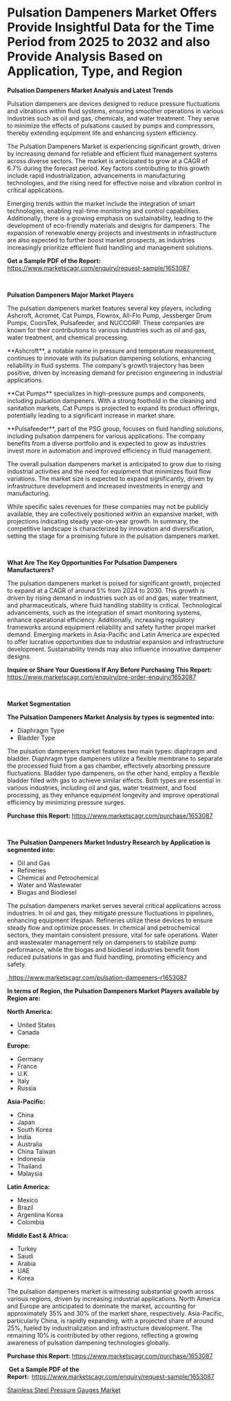 <p><h1>Pulsation Dampeners Market Offers Provide Insightful Data for the Time Period from 2025 to 2032 and also Provide Analysis Based on Application, Type, and Region</h1></p><p><strong>Pulsation Dampeners Market Analysis and Latest Trends</strong></p>
<p><p>Pulsation dampeners are devices designed to reduce pressure fluctuations and vibrations within fluid systems, ensuring smoother operations in various industries such as oil and gas, chemicals, and water treatment. They serve to minimize the effects of pulsations caused by pumps and compressors, thereby extending equipment life and enhancing system efficiency.</p><p>The Pulsation Dampeners Market is experiencing significant growth, driven by increasing demand for reliable and efficient fluid management systems across diverse sectors. The market is anticipated to grow at a CAGR of 6.7% during the forecast period. Key factors contributing to this growth include rapid industrialization, advancements in manufacturing technologies, and the rising need for effective noise and vibration control in critical applications.</p><p>Emerging trends within the market include the integration of smart technologies, enabling real-time monitoring and control capabilities. Additionally, there is a growing emphasis on sustainability, leading to the development of eco-friendly materials and designs for dampeners. The expansion of renewable energy projects and investments in infrastructure are also expected to further boost market prospects, as industries increasingly prioritize efficient fluid handling and management solutions.</p></p>
<p><strong>Get a Sample PDF of the Report:&nbsp;</strong> <a href="https://www.marketscagr.com/enquiry/request-sample/1653087?utm_campaign=2480&utm_medium=2&utm_source=Github&utm_content=ia&utm_term=05032025&utm_id=pulsation-dampeners">https://www.marketscagr.com/enquiry/request-sample/1653087</a></p>
<p>&nbsp;</p>
<p><strong>Pulsation Dampeners Major Market Players</strong></p>
<p><p>The pulsation dampeners market features several key players, including Ashcroft, Acromet, Cat Pumps, Flowrox, All-Flo Pump, Jessberger Drum Pumps, CoorsTek, Pulsafeeder, and NUCCORP. These companies are known for their contributions to various industries such as oil and gas, water treatment, and chemical processing.</p><p>**Ashcroft**, a notable name in pressure and temperature measurement, continues to innovate with its pulsation dampening solutions, enhancing reliability in fluid systems. The company's growth trajectory has been positive, driven by increasing demand for precision engineering in industrial applications.</p><p>**Cat Pumps** specializes in high-pressure pumps and components, including pulsation dampeners. With a strong foothold in the cleaning and sanitation markets, Cat Pumps is projected to expand its product offerings, potentially leading to a significant increase in market share.</p><p>**Pulsafeeder**, part of the PSG group, focuses on fluid handling solutions, including pulsation dampeners for various applications. The company benefits from a diverse portfolio and is expected to grow as industries invest more in automation and improved efficiency in fluid management.</p><p>The overall pulsation dampeners market is anticipated to grow due to rising industrial activities and the need for equipment that minimizes fluid flow variations. The market size is expected to expand significantly, driven by infrastructure development and increased investments in energy and manufacturing.</p><p>While specific sales revenues for these companies may not be publicly available, they are collectively positioned within an expansive market, with projections indicating steady year-on-year growth. In summary, the competitive landscape is characterized by innovation and diversification, setting the stage for a promising future in the pulsation dampeners market.</p></p>
<p>&nbsp;</p>
<p><strong>What Are The Key Opportunities For Pulsation Dampeners Manufacturers?</strong></p>
<p><p>The pulsation dampeners market is poised for significant growth, projected to expand at a CAGR of around 5% from 2024 to 2030. This growth is driven by rising demand in industries such as oil and gas, water treatment, and pharmaceuticals, where fluid handling stability is critical. Technological advancements, such as the integration of smart monitoring systems, enhance operational efficiency. Additionally, increasing regulatory frameworks around equipment reliability and safety further propel market demand. Emerging markets in Asia-Pacific and Latin America are expected to offer lucrative opportunities due to industrial expansion and infrastructure development. Sustainability trends may also influence innovative dampener designs.</p></p>
<p><strong>Inquire or Share Your Questions If Any Before Purchasing This Report:</strong> <a href="https://www.marketscagr.com/enquiry/pre-order-enquiry/1653087?utm_campaign=2480&utm_medium=2&utm_source=Github&utm_content=ia&utm_term=05032025&utm_id=pulsation-dampeners">https://www.marketscagr.com/enquiry/pre-order-enquiry/1653087</a></p>
<p>&nbsp;</p>
<p><strong>Market Segmentation</strong></p>
<p><strong>The Pulsation Dampeners Market Analysis by types is segmented into:</strong></p>
<p><ul><li>Diaphragm Type</li><li>Bladder Type</li></ul></p>
<p><p>The pulsation dampeners market features two main types: diaphragm and bladder. Diaphragm type dampeners utilize a flexible membrane to separate the processed fluid from a gas chamber, effectively absorbing pressure fluctuations. Bladder type dampeners, on the other hand, employ a flexible bladder filled with gas to achieve similar effects. Both types are essential in various industries, including oil and gas, water treatment, and food processing, as they enhance equipment longevity and improve operational efficiency by minimizing pressure surges.</p></p>
<p><strong>Purchase this Report:&nbsp;</strong><a href="https://www.marketscagr.com/purchase/1653087?utm_campaign=2480&utm_medium=2&utm_source=Github&utm_content=ia&utm_term=05032025&utm_id=pulsation-dampeners">https://www.marketscagr.com/purchase/1653087</a></p>
<p>&nbsp;</p>
<p><strong>The Pulsation Dampeners Market Industry Research by Application is segmented into:</strong></p>
<p><ul><li>Oil and Gas</li><li>Refineries</li><li>Chemical and Petrochemical</li><li>Water and Wastewater</li><li>Biogas and Biodiesel</li></ul></p>
<p><p>The pulsation dampeners market serves several critical applications across industries. In oil and gas, they mitigate pressure fluctuations in pipelines, enhancing equipment lifespan. Refineries utilize these devices to ensure steady flow and optimize processes. In chemical and petrochemical sectors, they maintain consistent pressure, vital for safe operations. Water and wastewater management rely on dampeners to stabilize pump performance, while the biogas and biodiesel industries benefit from reduced pulsations in gas and fluid handling, promoting efficiency and safety.</p></p>
<p><a href="https://www.marketscagr.com/pulsation-dampeners-r1653087?utm_campaign=2480&utm_medium=2&utm_source=Github&utm_content=ia&utm_term=05032025&utm_id=pulsation-dampeners">&nbsp;https://www.marketscagr.com/pulsation-dampeners-r1653087</a></p>
<p><strong>In terms of Region, the Pulsation Dampeners Market Players available by Region are:</strong></p>
<p>
    <p> <strong> North America: </strong>
        <ul>
            <li>United States</li>
            <li>Canada</li>
        </ul>
        </p> 
    <p> <strong> Europe: </strong>
        <ul>
            <li>Germany</li>
            <li>France</li>
            <li>U.K.</li>
            <li>Italy</li>
            <li>Russia</li>
        </ul>
        </p> 
    <p> <strong> Asia-Pacific: </strong>
        <ul>
            <li>China</li>
            <li>Japan</li>
            <li>South Korea</li>
            <li>India</li>
            <li>Australia</li>
            <li>China Taiwan</li>
            <li>Indonesia</li>
            <li>Thailand</li>
            <li>Malaysia</li>
        </ul>
        </p> 
    <p> <strong> Latin America: </strong>
        <ul>
            <li>Mexico</li>
            <li>Brazil</li>
            <li>Argentina Korea</li>
            <li>Colombia</li>
        </ul>
        </p> 
    <p> <strong> Middle East & Africa: </strong>
        <ul>
            <li>Turkey</li>
            <li>Saudi</li>
            <li>Arabia</li>
            <li>UAE</li>
            <li>Korea</li>
        </ul>
    </p>
    </p>
<p><p>The pulsation dampeners market is witnessing substantial growth across various regions, driven by increasing industrial applications. North America and Europe are anticipated to dominate the market, accounting for approximately 35% and 30% of the market share, respectively. Asia-Pacific, particularly China, is rapidly expanding, with a projected share of around 25%, fueled by industrialization and infrastructure development. The remaining 10% is contributed by other regions, reflecting a growing awareness of pulsation dampening technologies globally.</p></p>
<p><strong>Purchase this Report: </strong><a href="https://www.marketscagr.com/purchase/1653087?utm_campaign=2480&utm_medium=2&utm_source=Github&utm_content=ia&utm_term=05032025&utm_id=pulsation-dampeners">https://www.marketscagr.com/purchase/1653087</a></p>
<p>&nbsp;<strong>Get a Sample PDF of the Report:&nbsp;&nbsp;</strong><a href="https://www.marketscagr.com/enquiry/request-sample/1653087?utm_campaign=2480&utm_medium=2&utm_source=Github&utm_content=ia&utm_term=05032025&utm_id=pulsation-dampeners">https://www.marketscagr.com/enquiry/request-sample/1653087</a></p>
<p><strong></strong></p>
<p><p><a href="https://github.com/cheryjhonson/Market-Research-Report-List-1/blob/main/stainless-steel-pressure-gauges-market.md?utm_campaign=2480&utm_medium=2&utm_source=Github&utm_content=ia&utm_term=05032025&utm_id=pulsation-dampeners">Stainless Steel Pressure Gauges Market</a></p></p>